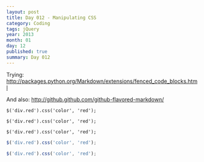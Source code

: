 ```yaml
---
layout: post
title: Day 012 - Manipulating CSS
category: Coding
tags: jQuery
year: 2013
month: 01
day: 12
published: true
summary: Day 012
---
```


Trying:
http://packages.python.org/Markdown/extensions/fenced_code_blocks.html

And also:
http://github.github.com/github-flavored-markdown/

<!-- language: lang-js -->
	$('div.red').css('color', 'red');

```.language-javascript
$('div.red').css('color', 'red');
```

```
$('div.red').css('color', 'red');
```

```javascript
$('div.red').css('color', 'red');
```

```js
$('div.red').css('color', 'red');
```
